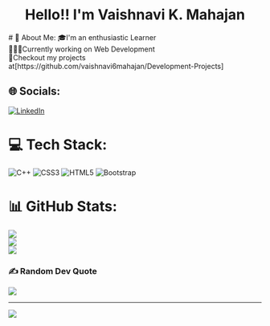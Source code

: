 <h1 align=center>Hello!! I'm Vaishnavi K. Mahajan</h1>
# 💫 About Me:
🎓I'm an enthusiastic Learner<br>👩🏻‍🎓Currently working on Web Development<br>👀Checkout my projects at[https://github.com/vaishnavi6mahajan/Development-Projects]


## 🌐 Socials:
[![LinkedIn](https://img.shields.io/badge/LinkedIn-%230077B5.svg?logo=linkedin&logoColor=white)](https://linkedin.com/in/VaishnaviK.Mahajan) 

# 💻 Tech Stack:
![C++](https://img.shields.io/badge/c++-%2300599C.svg?style=for-the-badge&logo=c%2B%2B&logoColor=white) ![CSS3](https://img.shields.io/badge/css3-%231572B6.svg?style=for-the-badge&logo=css3&logoColor=white) ![HTML5](https://img.shields.io/badge/html5-%23E34F26.svg?style=for-the-badge&logo=html5&logoColor=white) ![Bootstrap](https://img.shields.io/badge/bootstrap-%23563D7C.svg?style=for-the-badge&logo=bootstrap&logoColor=white)
# 📊 GitHub Stats:
![](https://github-readme-stats.vercel.app/api?username=vaishnavi6mahajan&theme=synthwave&hide_border=true&include_all_commits=false&count_private=false)<br/>
![](https://github-readme-streak-stats.herokuapp.com/?user=vaishnavi6mahajan&theme=synthwave&hide_border=true)<br/>
![](https://github-readme-stats.vercel.app/api/top-langs/?username=vaishnavi6mahajan&theme=synthwave&hide_border=true&include_all_commits=false&count_private=false&layout=compact)

### ✍️ Random Dev Quote
![](https://quotes-github-readme.vercel.app/api?type=horizontal&theme=radical)

---
[![](https://visitcount.itsvg.in/api?id=vaishnavi6mahajan&icon=0&color=0)](https://visitcount.itsvg.in)


